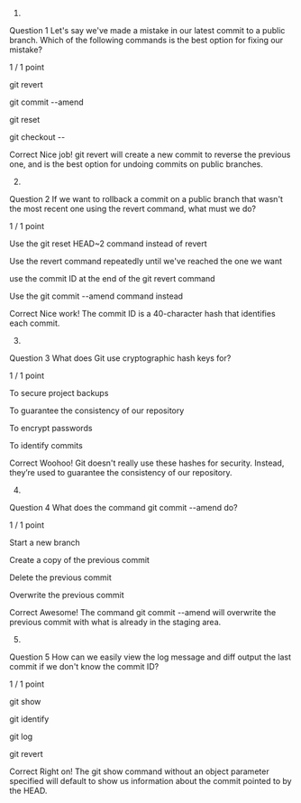 1.
Question 1
Let's say we've made a mistake in our latest commit to a public branch. Which of the following commands is the best option for fixing our mistake?

1 / 1 point

git revert


git commit --amend


git reset


git checkout -- <file>

Correct
Nice job! git revert will create a new commit to reverse the previous one, and is the best option for undoing commits on public branches.

2.
Question 2
If we want to rollback a commit on a public branch that wasn't the most recent one using the revert command, what must we do?

1 / 1 point

Use the git reset HEAD~2 command instead of revert


Use the revert command repeatedly until we've reached the one we want


use the commit ID at the end of the git revert command


Use the git commit --amend command instead

Correct
Nice work! The commit ID is a 40-character hash that identifies each commit.

3.
Question 3
What does Git use cryptographic hash keys for?

1 / 1 point

To secure project backups


To guarantee the consistency of our repository


To encrypt passwords


To identify commits

Correct
Woohoo! Git doesn't really use these hashes for security. Instead, they’re used to guarantee the consistency of our repository.

4.
Question 4
What does the command git commit --amend do?

1 / 1 point

Start a new branch


Create a copy of the previous commit


Delete the previous commit


Overwrite the previous commit

Correct
Awesome! The command git commit --amend will overwrite the previous commit with what is already in the staging area.

5.
Question 5
How can we easily view the log message and diff output the last commit if we don't know the commit ID?

1 / 1 point

git show


git identify


git log


git revert 

Correct
Right on! The git show command without an object parameter specified  will default to show us information about the commit pointed to by the HEAD.

